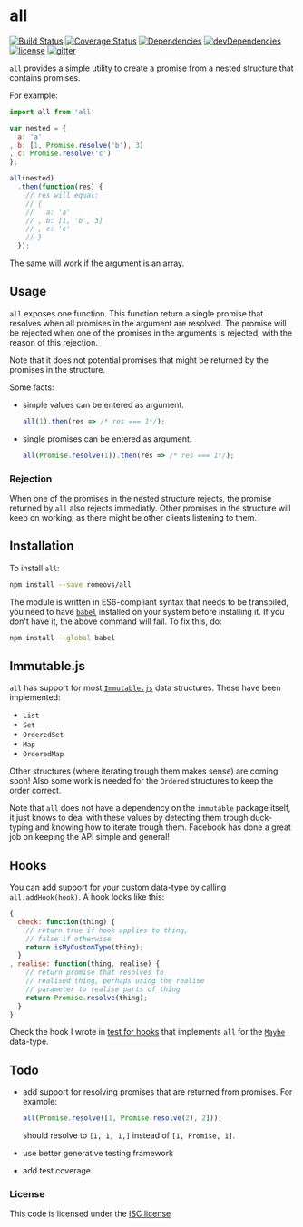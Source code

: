 # all
[![Build Status](https://img.shields.io/travis/romeovs/all.svg?style=flat-square)][travis]
[![Coverage Status](https://img.shields.io/coveralls/romeovs/all.svg?style=flat-square)][coveralls]
[![Dependencies](https://img.shields.io/david/romeovs/all.svg?style=flat-square)][david]
[![devDependencies](https://img.shields.io/david/dev/romeovs/all.svg?style=flat-square)][david-dev]
[![license](https://img.shields.io/badge/license-ISC-373737.svg?style=flat-square)][license]
[![gitter](https://img.shields.io/badge/GITTER-join%20chat%20→-00d86e.svg?style=flat-square)][gitter]

`all` provides a simple utility to create a promise
from a nested structure that contains promises.

For example:
```js
import all from 'all'

var nested = {
  a: 'a'
, b: [1, Promise.resolve('b'), 3]
, c: Promise.resolve('c')
};

all(nested)
  .then(function(res) {
    // res will equal:
    // {
    //   a: 'a'
    // , b: [1, 'b', 3]
    // , c: 'c'
    // }
  });
```
The same will work if the argument is an array.

## Usage
`all` exposes one function.  This function return a single promise
that resolves when all promises in the argument are resolved.  The promise
will be rejected when one of the promises in the arguments is rejected, with
the reason of this rejection.

Note that it does not potential promises that might be returned by the promises
in the structure.

Some facts:

 - simple values can be entered as argument.

    ```js
    all(1).then(res => /* res === 1*/);
    ```
 - single promises can be entered as argument.

    ```js
    all(Promise.resolve(1)).then(res => /* res === 1*/);
    ```

### Rejection
When one of the promises in the nested structure rejects, the promise returned
by `all` also rejects immediatly.  Other promises in the structure will keep on
working, as there might be other clients listening to them.

## Installation

To install `all`:
```sh
npm install --save romeovs/all
```

The module is written in ES6-compliant syntax that needs to
be transpiled, you need to have [`babel`](https://babeljs.io) installed
on your system before installing it.  If you don't have it, the above command
will fail.  To fix this, do:

```sh
npm install --global babel
```

## Immutable.js
`all` has support for most [`Immutable.js`](https://github.com/facebook/immutable-js) 
data structures.  These have been implemented:

  - `List`
  - `Set`
  - `OrderedSet`
  - `Map`
  - `OrderedMap`

Other structures (where iterating trough them makes sense) are coming soon!
Also some work is needed for the `Ordered` structures to keep the order correct.

Note that `all` does not have a dependency on the `immutable` package itself,
it just knows to deal with these values by detecting them trough duck-typing and
knowing how to iterate trough them.  Facebook has done a great job on keeping
the API simple and general!

## Hooks
You can add support for your custom data-type by calling `all.addHook(hook)`.
A hook looks like this:

```js
{
  check: function(thing) {
    // return true if hook applies to thing,
    // false if otherwise
    return isMyCustomType(thing);
  }
, realise: function(thing, realise) {
    // return promise that resolves to
    // realised thing, perhaps using the realise
    // parameter to realise parts of thing
    return Promise.resolve(thing);
  }
}
```

Check the hook I wrote in [test for
hooks](https://github.com/romeovs/all/blob/master/test/hooks.js#L11-L24)
that implements `all` for the
[`Maybe`](https://github.com/romeovs/all/blob/master/test/maybe.js) data-type.


## Todo

  - add support for resolving promises that are returned from promises.
    For example:

    ```js
    all(Promise.resolve([1, Promise.resolve(2), 2]));
    ```

    should resolve to `[1, 1, 1,]` instead of `[1, Promise, 1]`.

  - use better generative testing framework
  - add test coverage


### License
This code is licensed under the [ISC license][license]

[travis]:    https://travis-ci.org/romeovs/all
[coveralls]: https://coveralls.io/r/romeovs/all?branch=master
[david]:     https://david-dm.org/romeovs/all#info=dependencies
[david-dev]: https://david-dm.org/romeovs/all#info=devDependencies
[gitter]:    https://gitter.im/romeovs/all?utm_source=badge&utm_medium=badge&utm_campaign=pr-badge&utm_content=badge
[license]:   ./LICENSE
